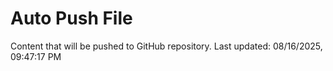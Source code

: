 # Auto Push File

Content that will be pushed to GitHub repository.
Last updated: 08/16/2025, 09:47:17 PM